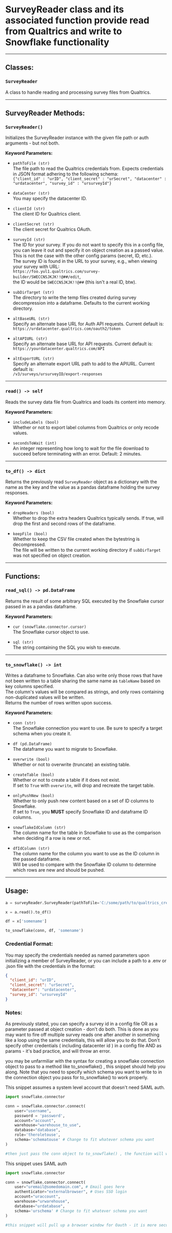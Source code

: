 # SurveyReader class and its associated function provide read from Qualtrics and write to Snowflake functionality

---

## Classes:

### `SurveyReader`
A class to handle reading and processing survey files from Qualtrics.

---

## SurveyReader Methods:

### `SurveyReader()`
Initializes the SurveyReader instance with the given file path or auth arguments - but not both.

**Keyword Parameters:**
- `pathToFile (str)`  
  The file path to read the Qualtrics credentials from. Expects credentials in JSON format adhering to the following schema:  
  `{"client_id" : "urID", "client_secret" : "urSecret", "datacenter" : "urdatacenter", "survey_id" : "ursurveyId"}`

- `dataCenter (str)`  
  You may specify the datacenter ID.

- `clientId (str)`  
  The client ID for Qualtrics client.

- `clientSecret (str)`  
  The client secret for Qualtrics OAuth.

- `surveyId (str)`  
  The ID for your survey. If you do not want to specify this in a config file, you can leave it out and specify it on object creation as a passed value.  
  This is not the case with the other config params (secret, ID, etc.).  
  The survey ID is found in the URL to your survey, e.g., when viewing your survey with URL:  
  `https://foo.yul1.qualtrics.com/survey-builder/SWECCNSJKJK!!@##/edit`,  
  the ID would be `SWECCNSJKJK!!@##` (this isn't a real ID, btw).

- `subDirTarget (str)`  
  The directory to write the temp files created during survey decompression into a dataframe. Defaults to the current working directory.

- `altBaseURL (str)`  
  Specify an alternate base URL for Auth API requests. Current default is:  
  `https://urdatacenter.qualtrics.com/oauth2/token`

- `altAPIURL (str)`  
  Specify an alternate base URL for API requests. Current default is:  
  `https://yourdatacenter.qualtrics.com/API`

- `altExportURL (str)`  
  Specify an alternate export URL path to add to the APIURL. Current default is:  
  `/v3/surveys/ursurveyID/export-responses`

---

### `read() -> self`
Reads the survey data file from Qualtrics and loads its content into memory.

**Keyword Parameters:**
- `includeLabels (bool)`  
  Whether or not to export label columns from Qualtrics or only recode values.

- `secondsToWait (int)`  
  An integer representing how long to wait for the file download to succeed before terminating with an error. Default: 2 minutes.

---

### `to_df() -> dict`
Returns the previously read `SurveyReader` object as a dictionary with the name as the key and the value as a pandas dataframe holding the survey responses.

**Keyword Parameters:**
- `dropHeaders (bool)`  
  Whether to drop the extra headers Qualtrics typically sends. If true, will drop the first and second rows of the dataframe.

- `keepFile (bool)`  
  Whether to keep the CSV file created when the bytestring is decompressed.  
  The file will be written to the current working directory if `subDirTarget` was not specified on object creation.

---

## Functions:

### `read_sql() -> pd.DataFrame`
Returns the result of some arbitrary SQL executed by the Snowflake cursor passed in as a pandas dataframe.

**Keyword Parameters:**
- `cur (snowflake.connector.cursor)`  
  The Snowflake cursor object to use.

- `sql (str)`  
  The string containing the SQL you wish to execute.

---

### `to_snowflake() -> int`
Writes a dataframe to Snowflake. Can also write only those rows that have not been written to a table sharing the same name as `tableName` based on key columns specified.  
The column's values will be compared as strings, and only rows containing non-duplicated values will be written.  
Returns the number of rows written upon success.

**Keyword Parameters:**
- `conn (str)`  
  The Snowflake connection you want to use. Be sure to specify a target schema when you create it.

- `df (pd.DataFrame)`  
  The dataframe you want to migrate to Snowflake.

- `overwrite (bool)`  
  Whether or not to overwrite (truncate) an existing table.

- `createTable (bool)`  
  Whether or not to create a table if it does not exist.  
  If set to `True` with `overwrite`, will drop and recreate the target table.

- `onlyPushNew (bool)`  
  Whether to only push new content based on a set of ID columns to Snowflake.  
  If set to `True`, you **MUST** specify Snowflake ID and dataframe ID columns.

- `snowflakeIdColumn (str)`  
  The column name for the table in Snowflake to use as the comparison when deciding if a row is new or not.

- `dfIdColumn (str)`  
  The column name for the column you want to use as the ID column in the passed dataframe.  
  Will be used to compare with the Snowflake ID column to determine which rows are new and should be pushed.

---

## Usage:

```python
a = surveyReader.SurveyReader(pathToFile='C:/some/path/to/qualtrics_cred.json', surveyId='someid78934759')

x = a.read().to_df()

df = x['somename']

to_snowflake(conn, df, 'somename')
```


### Credential Format:

You may specify the credentials needed as named parameters upon initializing a member of SurveyReader, or you can include a path to a .env or .json file with the credentials in the format:

```json
{
  "client_id": "urID",
  "client_secret": "urSecret",
  "datacenter": "urdatacenter",
  "survey_id": "ursurveyId"
}
```

### Notes:

As previously stated, you can specify a survey id in a config file OR as a parameter passed at object creation - don't do both. This is done as you may want to fire off multiple survey reads one after another in something like a loop using the same credentials, this will allow you to do that. Don't specify other credentials ( including datacenter id ) in a config file AND as params - it's bad practice, and will throw an error. 

you may be unfarmiliar with the syntax for creating a snowflake connection object to pass to a method like to_snowflake() , this snippet should help you along. Note that you need to specify which schema you want to write to in the connection object you pass for to_snowflake() to work properly. 

This snippet assumes a system level account that doesn't need SAML auth.

```python
import snowflake.connector

conn = snowflake.connector.connect(
    user="username", 
    password = 'password',
    account="account",
    warehouse="warehouse_to_use",
    database="database",
    role='theroletouse',
    schema='schematouse' # Change to fit whatever schema you want
)

#then just pass the conn object to to_snowflake() , the function will write your df to whatever schema was specified in the 'schema' param
```

This snippet uses SAML auth

```python
import snowflake.connector

conn = snowflake.connector.connect(
    user="uremail@somedomain.com", # Email goes here
    authenticator="externalbrowser", # Uses SSO login
    account="uraccount",
    warehouse="urwarehouse",
    database="urdatabase",
    schema='urschema' # Change to fit whatever schema you want
)

#this snippet will pull up a browser window for Oauth - it is more secure than a method using username/password and should be used where practicable.
```